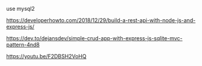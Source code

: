 use mysql2


https://developerhowto.com/2018/12/29/build-a-rest-api-with-node-js-and-express-js/

https://dev.to/dejansdev/simple-crud-app-with-express-js-sqlite-mvc-pattern-4nd8

https://youtu.be/F2DBSH2VoHQ